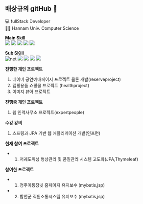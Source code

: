 ## 배상규의 gitHub 👋

<!--
**sangkyu-bae/sangkyu-bae** is a ✨ _special_ ✨ repository because its `README.md` (this file) appears on your GitHub profile.

Here are some ideas to get you started:

- 🔭 I’m currently working on ...
- 🌱 I’m currently learning ...
- 👯 I’m looking to collaborate on ...
- 🤔 I’m looking for help with ...
- 💬 Ask me about ...
- 📫 How to reach me: ...
- 😄 Pronouns: ...
- ⚡ Fun fact: ...
-->

💻 fullStack Developer  
👩‍🎓 Hannam Univ. Computer Science


**Main Skill**    
  <img src="https://img.shields.io/badge/-JAVA-A8B9CC?style=flat-square&logo=Java&logoColor=Red"/>
  <img src="https://img.shields.io/badge/-Spring-6DB33F?style=flat-square&logo=Spring&logoColor=black"/>
  <img src="https://img.shields.io/badge/-Spring Security-6DB33F?style=flat-square&logo=Spring Security&logoColor=black"/>
  <img src="https://img.shields.io/badge/-JavaScript-F7DF1E?style=flat-square&logo=JavaScript&logoColor=black"/>
  <img src="https://img.shields.io/badge/-MySQL-4479A1?style=flat-square&logo=MySQL&logoColor=black"/>
 
  
**Sub SKill**    
 <img alt="net" src ="https://img.shields.io/badge/.net-3776AB.svg?&style=for-the-badge&logo=.net&logoColor=white"/>
 <img src="https://img.shields.io/badge/-C Sharp-239120?style=flat-square&logo=C Sharp&logoColor=black"/>
 <img src="https://img.shields.io/badge/React-007396?style=flat-square&logo=React&logoColor=white"/>
 <img src="https://img.shields.io/badge/-Node.js-339933?style=flat-square&logo=Node.js&logoColor=black"/>
 <img src="https://img.shields.io/badge/-Oracle-F80000?style=flat-square&logo=Oracle&logoColor=black"/>  
  
   
 **진행한 개인 프로젝트**  
 1. 네이버 공연예매페이지 프로젝트 클론 개발(reserveproject)
 2. 캠핑용품 쇼핑몰 프로젝트 (healthproject)
 3. 이미지 뷰어 프로젝트

 **진행중 개인 프로젝트**  
 1. 웹 인력사무소 프로젝트(expertpeople)
  
**수강 강의**  
 1. 스프링과 JPA 기반 웹 애플리케이션 개발(인프런)
  
**현재 참여 프로젝트**
  * 1. 저궤도위성 형상관리 및 품질관리 시스템 고도화(JPA,Thymeleaf)
  
**참여한 프로젝트**
  * 1. 청주이통장넷 홈페이지 유지보수 (mybatis,jsp)
  * 2. 합천군 직원소통시스템 유지보수 (mybatis,jsp)

 

